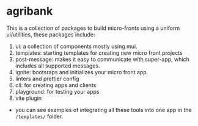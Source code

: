 # agribank

This is a collection of packages to build micro-fronts using a uniform ui/utilities, these packages include:

1. ui: a collection of components mostly using mui.
2. templates: starting templates for creating new micro front projects
3. post-message: makes it easy to communicate with super-app, which includes all supported messages.
4. ignite: bootsraps and initializes your micro front app.
5. linters and prettier config
6. cli: for creating apps and clients
7. playground: for testing your apps
8. vite plugin

- you can see examples of integrating all these tools into one app in the `/templates/` folder.
